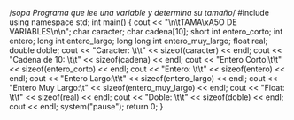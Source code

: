 /*sopa
Programa que lee una variable y determina su tamaño*/
#include <iostream>
using namespace std;
int main()
{
	cout << "\n\tTAMA\xA5O DE VARIABLES\n\n";
	char caracter;
	char cadena[10];
	short int entero_corto;
	int entero;
	long int entero_largo;
	long long int entero_muy_largo;
	float real;
	double doble;
	cout << "Caracter: \t\t" << sizeof(caracter) << endl;
	cout << "Cadena de 10: \t\t" << sizeof(cadena) << endl;
	cout << "Entero Corto:\t\t" << sizeof(entero_corto) << endl;
	cout << "Entero: \t\t" << sizeof(entero) << endl;
	cout << "Entero Largo:\t\t" << sizeof(entero_largo) << endl;
	cout << "Entero Muy Largo:\t" << sizeof(entero_muy_largo) << endl;
	cout << "Float:  \t\t" << sizeof(real) << endl;
	cout << "Doble:  \t\t" << sizeof(doble) << endl;
	cout << endl;
	system("pause");
	return 0;
}
